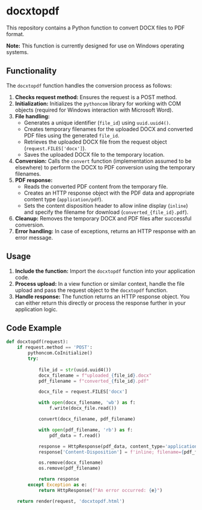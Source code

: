 # docxtopdf

This repository contains a Python function to convert DOCX files to PDF format.

**Note:** This function is currently designed for use on Windows operating systems.

## Functionality

The `docxtopdf` function handles the conversion process as follows:

1. **Checks request method:** Ensures the request is a POST method.
2. **Initialization:** Initializes the `pythoncom` library for working with COM objects (required for Windows interaction with Microsoft Word).
3. **File handling:**
   - Generates a unique identifier (`file_id`) using `uuid.uuid4()`.
   - Creates temporary filenames for the uploaded DOCX and converted PDF files using the generated `file_id`.
   - Retrieves the uploaded DOCX file from the request object (`request.FILES['docx']`).
   - Saves the uploaded DOCX file to the temporary location.
4. **Conversion:** Calls the `convert` function (implementation assumed to be elsewhere) to perform the DOCX to PDF conversion using the temporary filenames.
5. **PDF response:**
   - Reads the converted PDF content from the temporary file.
   - Creates an HTTP response object with the PDF data and appropriate content type (`application/pdf`).
   - Sets the content disposition header to allow inline display (`inline`) and specify the filename for download (`converted_{file_id}.pdf`).
6. **Cleanup:** Removes the temporary DOCX and PDF files after successful conversion.
7. **Error handling:** In case of exceptions, returns an HTTP response with an error message.

## Usage

1. **Include the function:** Import the `docxtopdf` function into your application code.
2. **Process upload:** In a view function or similar context, handle the file upload and pass the request object to the `docxtopdf` function.
3. **Handle response:** The function returns an HTTP response object. You can either return this directly or process the response further in your application logic.

## Code Example

```python
def docxtopdf(request):
    if request.method == 'POST':
        pythoncom.CoInitialize()  
        try:
            
            file_id = str(uuid.uuid4())
            docx_filename = f"uploaded_{file_id}.docx" 
            pdf_filename = f"converted_{file_id}.pdf"

            docx_file = request.FILES['docx']

            with open(docx_filename, 'wb') as f:
                f.write(docx_file.read())

            convert(docx_filename, pdf_filename)  

            with open(pdf_filename, 'rb') as f:
                pdf_data = f.read()

            response = HttpResponse(pdf_data, content_type='application/pdf')
            response['Content-Disposition'] = f'inline; filename={pdf_filename}'

            os.remove(docx_filename)
            os.remove(pdf_filename)

            return response
        except Exception as e:
            return HttpResponse(f"An error occurred: {e}")

    return render(request, 'docxtopdf.html')
